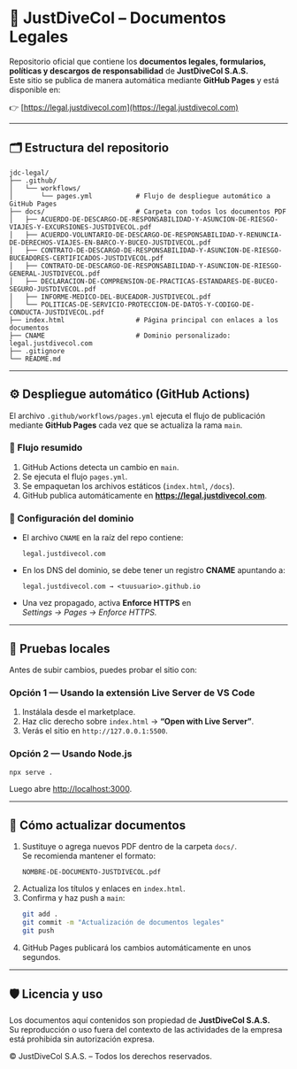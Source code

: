 # 📘 JustDiveCol – Documentos Legales

Repositorio oficial que contiene los **documentos legales, formularios, políticas y descargos de responsabilidad** de **JustDiveCol S.A.S.**  
Este sitio se publica de manera automática mediante **GitHub Pages** y está disponible en:

👉 [https://legal.justdivecol.com](https://legal.justdivecol.com)

---

## 🗂️ Estructura del repositorio

```
jdc-legal/
├── .github/
│   └── workflows/
│       └── pages.yml           # Flujo de despliegue automático a GitHub Pages
├── docs/                       # Carpeta con todos los documentos PDF
│   ├── ACUERDO-DE-DESCARGO-DE-RESPONSABILIDAD-Y-ASUNCION-DE-RIESGO-VIAJES-Y-EXCURSIONES-JUSTDIVECOL.pdf
│   ├── ACUERDO-VOLUNTARIO-DE-DESCARGO-DE-RESPONSABILIDAD-Y-RENUNCIA-DE-DERECHOS-VIAJES-EN-BARCO-Y-BUCEO-JUSTDIVECOL.pdf
│   ├── CONTRATO-DE-DESCARGO-DE-RESPONSABILIDAD-Y-ASUNCION-DE-RIESGO-BUCEADORES-CERTIFICADOS-JUSTDIVECOL.pdf
│   ├── CONTRATO-DE-DESCARGO-DE-RESPONSABILIDAD-Y-ASUNCION-DE-RIESGO-GENERAL-JUSTDIVECOL.pdf
│   ├── DECLARACION-DE-COMPRENSION-DE-PRACTICAS-ESTANDARES-DE-BUCEO-SEGURO-JUSTDIVECOL.pdf
│   ├── INFORME-MEDICO-DEL-BUCEADOR-JUSTDIVECOL.pdf
│   └── POLITICAS-DE-SERVICIO-PROTECCION-DE-DATOS-Y-CODIGO-DE-CONDUCTA-JUSTDIVECOL.pdf
├── index.html                  # Página principal con enlaces a los documentos
├── CNAME                       # Dominio personalizado: legal.justdivecol.com
├── .gitignore
└── README.md
```

---

## ⚙️ Despliegue automático (GitHub Actions)

El archivo `.github/workflows/pages.yml` ejecuta el flujo de publicación mediante **GitHub Pages** cada vez que se actualiza la rama `main`.

### 🔁 Flujo resumido

1. GitHub Actions detecta un cambio en `main`.
2. Se ejecuta el flujo `pages.yml`.
3. Se empaquetan los archivos estáticos (`index.html`, `/docs`).
4. GitHub publica automáticamente en **https://legal.justdivecol.com**.

### 🧩 Configuración del dominio

- El archivo `CNAME` en la raíz del repo contiene:
  ```
  legal.justdivecol.com
  ```
- En los DNS del dominio, se debe tener un registro **CNAME** apuntando a:
  ```
  legal.justdivecol.com → <tuusuario>.github.io
  ```
- Una vez propagado, activa **Enforce HTTPS** en  
  _Settings → Pages → Enforce HTTPS._

---

## 🧪 Pruebas locales

Antes de subir cambios, puedes probar el sitio con:

### Opción 1 — Usando la extensión **Live Server** de VS Code

1. Instálala desde el marketplace.
2. Haz clic derecho sobre `index.html` → **“Open with Live Server”**.
3. Verás el sitio en `http://127.0.0.1:5500`.

### Opción 2 — Usando Node.js

```bash
npx serve .
```

Luego abre [http://localhost:3000](http://localhost:3000).

---

## 🧱 Cómo actualizar documentos

1. Sustituye o agrega nuevos PDF dentro de la carpeta `docs/`.  
   Se recomienda mantener el formato:
   ```
   NOMBRE-DE-DOCUMENTO-JUSTDIVECOL.pdf
   ```
2. Actualiza los títulos y enlaces en `index.html`.
3. Confirma y haz push a `main`:
   ```bash
   git add .
   git commit -m "Actualización de documentos legales"
   git push
   ```
4. GitHub Pages publicará los cambios automáticamente en unos segundos.

---

## 🛡️ Licencia y uso

Los documentos aquí contenidos son propiedad de **JustDiveCol S.A.S.**  
Su reproducción o uso fuera del contexto de las actividades de la empresa está prohibida sin autorización expresa.

© JustDiveCol S.A.S. – Todos los derechos reservados.
